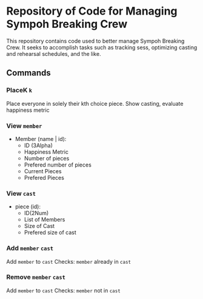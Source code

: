 # Repository of Code for Managing Sympoh Breaking Crew

This repository contains code used to better manage Sympoh Breaking Crew. It seeks to accomplish tasks such as tracking sess, optimizing casting and rehearsal schedules, and the like.

## Commands
### PlaceK `k`
Place everyone in solely their kth choice piece.
Show casting, evaluate happiness metric
### View `member`
* Member (name | id):
    * ID (3Alpha)
    <!-- * Name -->
    * Happiness Metric
    * Number of pieces
    * Prefered number of pieces
    * Current Pieces
    * Prefered Pieces
### View `cast`
* piece (id):
    * ID(2Num)
    * List of Members
    * Size of Cast
    * Prefered size of cast

### Add `member` `cast`
Add `member` to `cast`
Checks: `member` already in `cast`
### Remove `member` `cast`
Add `member` to `cast`
Checks: `member` not in `cast`
